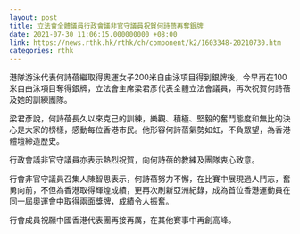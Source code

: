 ```yaml
---
layout: post
title: 立法會全體議員行政會議非官守議員祝賀何詩蓓再奪銀牌
date: 2021-07-30 11:06:15.000000000 +08:00
link: https://news.rthk.hk/rthk/ch/component/k2/1603348-20210730.htm
categories: rthk
---
```


港隊游泳代表何詩蓓繼取得奧運女子200米自由泳項目得到銀牌後，今早再在100米自由泳項目奪得銀牌，立法會主席梁君彥代表全體立法會議員，再次祝賀何詩蓓及她的訓練團隊。

梁君彥說，何詩蓓長久以來克己的訓練，樂觀、積極、堅毅的奮鬥態度和無比的決心是大家的榜樣，感動每位香港市民。他形容何詩蓓氣勢如虹，不負眾望，為香港體壇締造歷史。

行政會議非官守議員亦表示熱烈祝賀，向何詩蓓的教練及團隊衷心致意。

行會非官守議員召集人陳智思表示，何詩蓓努力不懈，在比賽中展現過人鬥志，奮勇向前，不但為香港取得輝煌成績，更再次刷新亞洲紀錄，成為首位香港運動員在同一屆奧運會中取得兩面獎牌，成績令人振奮。

行會成員祝願中國香港代表團再接再厲，在其他賽事中再創高峰。
